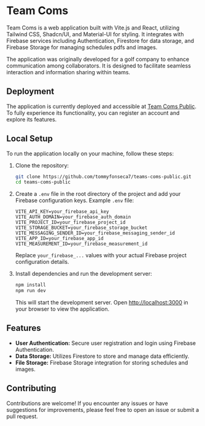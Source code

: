 # Team Coms

Team Coms is a web application built with Vite.js and React, utilizing Tailwind CSS, Shadcn/UI, and Material-UI for styling. It integrates with Firebase services including Authentication, Firestore for data storage, and Firebase Storage for managing schedules pdfs and images.

The application was originally developed for a golf company to enhance communication among collaborators. It is designed to facilitate seamless interaction and information sharing within teams.

## Deployment

The application is currently deployed and accessible at [Team Coms Public](https://teams-coms-public.vercel.app/). To fully experience its functionality, you can register an account and explore its features.

## Local Setup

To run the application locally on your machine, follow these steps:

1. Clone the repository:

   ```bash
   git clone https://github.com/tommyfonseca7/teams-coms-public.git
   cd teams-coms-public
   ```

2. Create a `.env` file in the root directory of the project and add your Firebase configuration keys. Example `.env` file:

   ```plaintext
   VITE_API_KEY=your_firebase_api_key
   VITE_AUTH_DOMAIN=your_firebase_auth_domain
   VITE_PROJECT_ID=your_firebase_project_id
   VITE_STORAGE_BUCKET=your_firebase_storage_bucket
   VITE_MESSAGING_SENDER_ID=your_firebase_messaging_sender_id
   VITE_APP_ID=your_firebase_app_id
   VITE_MEASUREMENT_ID=your_firebase_measurement_id
   ```

   Replace `your_firebase_...` values with your actual Firebase project configuration details.

3. Install dependencies and run the development server:

   ```bash
   npm install
   npm run dev
   ```

   This will start the development server. Open [http://localhost:3000](http://localhost:3000) in your browser to view the application.

## Features

- **User Authentication:** Secure user registration and login using Firebase Authentication.
- **Data Storage:** Utilizes Firestore to store and manage data efficiently.
- **File Storage:** Firebase Storage integration for storing schedules and images.

## Contributing

Contributions are welcome! If you encounter any issues or have suggestions for improvements, please feel free to open an issue or submit a pull request.

